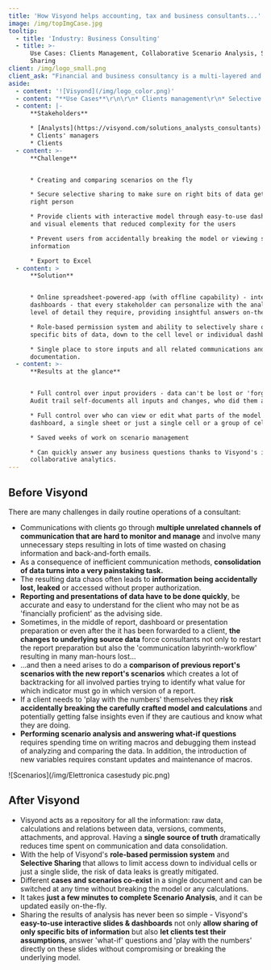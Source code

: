 ```yaml
---
title: 'How Visyond helps accounting, tax and business consultants...'
image: /img/topImgCase.jpg
tooltip:
  - title: 'Industry: Business Consulting'
  - title: >-
      Use Cases: Clients Management, Collaborative Scenario Analysis, Selective
      Sharing
client: /img/logo_small.png
client_ask: "Financial and business consultancy is a multi-layered and sophisticated endeavor that demands a great degree of accuracy and responsibility across all business activities.\r\n\nThe surface, or ‘client-facing’, layer has to have definitive answers to the challenges of **handling of sensitive information**, **management of clients’ expectations**, and **continuous communication** process with the clients among others.\r\n\nAs even the fastest sports car in the world cannot reach its top speed if the engine is not carefully calibrated, consulting businesses cannot reach their full potential and effectiveness in communicating the value that their insights bring on the table if a company’s ‘inner layers workings' are not finely-tuned and efficient.\r\n"
aside:
  - content: '![Visyond](/img/logo_color.png)'
  - content: "**Use Cases**\r\n\r\n* Clients management\r\n* Selective sharing of slides, dashboards, apps, presentations\r\n* Collaborative 'what-if' and scenario analysis (productivity)"
  - content: |-
      **Stakeholders**

      * [Analysts](https://visyond.com/solutions_analysts_consultants)
      * Clients' managers
      * Clients
  - content: >-
      **Challenge**


      * Creating and comparing scenarios on the fly

      * Secure selective sharing to make sure on right bits of data get to the
      right person

      * Provide clients with interactive model through easy-to-use dashboards
      and visual elements that reduced complexity for the users

      * Prevent users from accidentally breaking the model or viewing sensitive
      information

      * Export to Excel
  - content: >
      **Solution**


      * Online spreadsheet-powered-app (with offline capability) - interactive
      dashboards - that every stakeholder can personalize with the analysis and
      level of detail they require, providing insightful answers on-the-fly.

      * Role-based permission system and ability to selectively share only
      specific bits of data, down to the cell level or individual dashboards.

      * Single place to store inputs and all related communications and
      documentation.
  - content: >-
      **Results at the glance**


      * Full control over input providers - data can't be lost or 'forgotten'.
      Audit trail self-documents all inputs and changes, who did them and when.

      * Full control over who can view or edit what parts of the model - be it a
      dashboard, a single sheet or just a single cell or a group of cells.

      * Saved weeks of work on scenario management

      * Can quickly answer any business questions thanks to Visyond's in-build
      collaborative analytics.
---
```

## Before Visyond

There are many challenges in daily routine operations of a consultant:

* Communications with clients go through **multiple unrelated channels of communication that are hard to monitor and manage** and involve many unnecessary steps resulting in lots of time wasted on chasing information and back-and-forth emails.
* As a consequence of inefficient communication methods, **consolidation of data turns into a very painstaking task.**
* The resulting data chaos often leads to **information being accidentally lost, leaked** or accessed without proper authorization.
* **Reporting and presentations of data have to be done quickly**, be accurate and easy to understand for the client who may not be as 'financially proficient' as the advising side.
* Sometimes, in the middle of report, dashboard or presentation preparation or even after the it has been forwarded to a client, **the changes to underlying source data** force consultants not only to restart the report preparation but also the 'communication labyrinth-workflow' resulting in many man-hours lost...
* ...and then a need arises to do a **comparison of previous report's scenarios with the new report's scenarios** which creates a lot of backtracking for all involved parties trying to identify what value for which indicator must go in which version of a report.
* If a client needs to 'play with the numbers' themselves they **risk accidentally breaking the carefully crafted model and calculations** and potentially getting false insights even if they are cautious and know what they are doing. 
* **Performing scenario analysis and answering what-if questions** requires spending time on writing macros and debugging them instead of analyzing and comparing the data. In addition, the introduction of new variables requires constant updates and maintenance of macros. 

![Scenarios](/img/Elettronica casestudy pic.png)

## After Visyond

* Visyond acts as a repository for all the information: raw data, calculations and relations between data, versions, comments, attachments, and approval. Having a **single source of truth** dramatically reduces time spent on communication and data consolidation.
* With the help of Visyond's **role-based permission system** and **Selective Sharing** that allows to limit access down to individual cells or just a single slide, the risk of data leaks is greatly mitigated.
* Different **cases and scenarios co-exist** in a single document and can be switched at any time without breaking the model or any calculations.
* It takes **just a few minutes to complete Scenario Analysis**, and it can be updated easily on-the-fly.
* Sharing the results of analysis has never been so simple - Visyond's **easy-to-use interactive slides & dashboards** not only **allow sharing of only specific bits of information** but also **let clients test their assumptions**, answer 'what-if' questions and 'play with the numbers' directly on these slides without compromising or breaking the underlying model.
